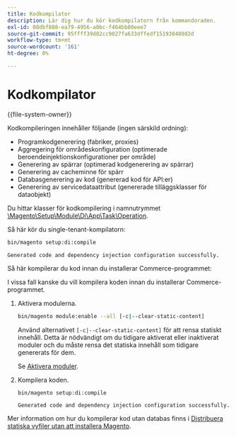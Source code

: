 ```yaml
---
title: Kodkompilator
description: Lär dig hur du kör kodkompilatorn från kommandoraden.
exl-id: 08dbf808-ea79-4956-a0bc-f464bb80eee7
source-git-commit: 95ffff39d82cc9027fa633dffedf15193040802d
workflow-type: tm+mt
source-wordcount: '161'
ht-degree: 0%

---
```


# Kodkompilator

{{file-system-owner}}

Kodkompileringen innehåller följande (ingen särskild ordning):

- Programkodgenerering (fabriker, proxies)
- Aggregering för områdeskonfiguration (optimerade beroendeinjektionskonfigurationer per område)
- Generering av spärrar (optimerad kodgenerering av spärrar)
- Generering av cacheminne för spärr
- Databasgenerering av kod (genererad kod för API:er)
- Generering av servicedataattribut (genererade tilläggsklasser för dataobjekt)

Du hittar klasser för kodkompilering i namnutrymmet [\Magento\Setup\Module\Di\App\Task\Operation][operation].

Så här kör du single-tenant-kompilatorn:

```bash
bin/magento setup:di:compile
```

```terminal
Generated code and dependency injection configuration successfully.
```

Så här kompilerar du kod innan du installerar Commerce-programmet:

I vissa fall kanske du vill kompilera koden innan du installerar Commerce-programmet.

1. Aktivera modulerna.

   ```bash
   bin/magento module:enable --all [-c|--clear-static-content]
   ```

   Använd alternativet `[-c|--clear-static-content]` för att rensa statiskt innehåll. Detta är nödvändigt om du tidigare aktiverat eller inaktiverat moduler och du måste rensa det statiska innehåll som tidigare genererats för dem.

   Se [Aktivera moduler](../../installation/tutorials/manage-modules.md).

1. Kompilera koden.

   ```bash
   bin/magento setup:di:compile
   ```

   ```terminal
   Generated code and dependency injection configuration successfully.
   ```

Mer information om hur du kompilerar kod utan databas finns i [Distribuera statiska vyfiler utan att installera Magento](../cli/static-view-file-deployment.md).

<!-- link definitions -->

[operation]: https://github.com/magento/magento2/blob/2.4/setup/src/Magento/Setup/Module/Di/App/Task/Operation
